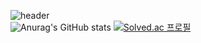 
![header](https://capsule-render.vercel.app/api?type=waving&color=timeGradient&text=Jeongju's%20GitHub%20👋&animation=twinkling&fontSize=50&fontAlignY=40&fontAlign=70&height=250)
<br>
![Anurag's GitHub stats](https://github-readme-stats.vercel.app/api?username=presto98&show_icons=true&theme=aura_dark)
[![Solved.ac
프로필](http://mazassumnida.wtf/api/v2/generate_badge?boj=presto98)](https://solved.ac/presto98)

<br>
